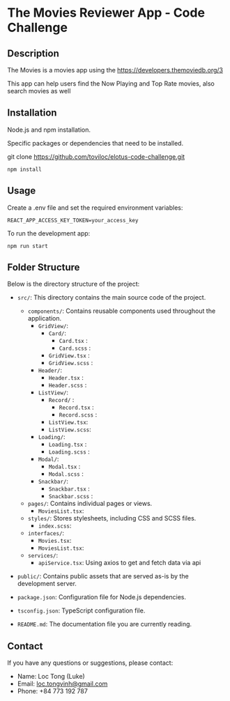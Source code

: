 # The Movies Reviewer App - Code Challenge

## Description

The Movies is a movies app using the https://developers.themoviedb.org/3

This app can help users find the Now Playing and Top Rate movies, also search movies as well  

## Installation
Node.js and npm installation.

Specific packages or dependencies that need to be installed.

git clone https://github.com/toviloc/elotus-code-challenge.git

`npm install`

## Usage
Create a .env file and set the required environment variables:

`REACT_APP_ACCESS_KEY_TOKEN=your_access_key`

To run the development app:

`npm run start`

## Folder Structure

Below is the directory structure of the project:

- `src/`: This directory contains the main source code of the project.
  - `components/`: Contains reusable components used throughout the application.
    - `GridView/`:
      - `Card/`:
        - `Card.tsx` :
        - `Card.scss` :
      - `GridView.tsx` :
      - `GridView.scss` :
    - `Header/`:
      - `Header.tsx` :
      - `Header.scss` :
    - `ListView/`:
      - `Record/` :
        - `Record.tsx` :
        - `Record.scss` :
      - `ListView.tsx`:
      - `ListView.scss`:
    - `Loading/`:
      - `Loading.tsx` :
      - `Loading.scss` :
    - `Modal/`:
      - `Modal.tsx` :
      - `Modal.scss` :
    - `Snackbar/`:
      - `Snackbar.tsx` :
      - `Snackbar.scss` :
  - `pages/`: Contains individual pages or views.
    - `MoviesList.tsx`:  
  - `styles/`: Stores stylesheets, including CSS and SCSS files.
    - `index.scss`:
  - `interfaces/`:
    - `Movies.tsx`:
    - `MoviesList.tsx`:
  - `services/`:
    - `apiService.tsx`: Using axios to get and fetch data via api
      
- `public/`: Contains public assets that are served as-is by the development server.

- `package.json`: Configuration file for Node.js dependencies.

- `tsconfig.json`: TypeScript configuration file.

- `README.md`: The documentation file you are currently reading.

## Contact

If you have any questions or suggestions, please contact:

- Name: Loc Tong (Luke)
- Email: loc.tongvinh@gmail.com
- Phone: +84 773 192 787
